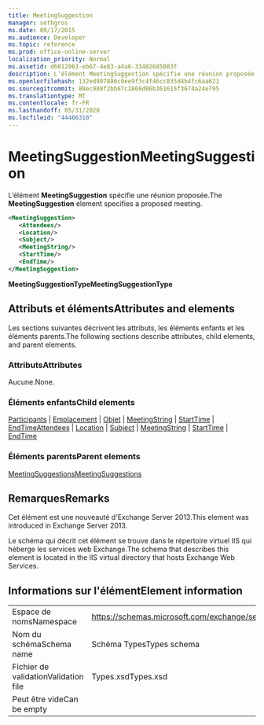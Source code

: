 ```yaml
---
title: MeetingSuggestion
manager: sethgros
ms.date: 09/17/2015
ms.audience: Developer
ms.topic: reference
ms.prod: office-online-server
localization_priority: Normal
ms.assetid: d6012063-eb67-4e83-a4a6-33482685083f
description: L’élément MeetingSuggestion spécifie une réunion proposée.
ms.openlocfilehash: 132ed907886c0ee9f3c4f46cc835d4b4fc6aa621
ms.sourcegitcommit: 88ec988f2bb67c1866d06b361615f3674a24e795
ms.translationtype: MT
ms.contentlocale: fr-FR
ms.lasthandoff: 05/31/2020
ms.locfileid: "44466310"
---
```

# <a name="meetingsuggestion"></a><span data-ttu-id="a3166-103">MeetingSuggestion</span><span class="sxs-lookup"><span data-stu-id="a3166-103">MeetingSuggestion</span></span>

<span data-ttu-id="a3166-104">L’élément **MeetingSuggestion** spécifie une réunion proposée.</span><span class="sxs-lookup"><span data-stu-id="a3166-104">The **MeetingSuggestion** element specifies a proposed meeting.</span></span> 
  
```XML
<MeetingSuggestion>
   <Attendees/>
   <Location/>
   <Subject/>
   <MeetingString/>
   <StartTime/>
   <EndTime/>
</MeetingSuggestion>
```

 <span data-ttu-id="a3166-105">**MeetingSuggestionType**</span><span class="sxs-lookup"><span data-stu-id="a3166-105">**MeetingSuggestionType**</span></span>
## <a name="attributes-and-elements"></a><span data-ttu-id="a3166-106">Attributs et éléments</span><span class="sxs-lookup"><span data-stu-id="a3166-106">Attributes and elements</span></span>

<span data-ttu-id="a3166-107">Les sections suivantes décrivent les attributs, les éléments enfants et les éléments parents.</span><span class="sxs-lookup"><span data-stu-id="a3166-107">The following sections describe attributes, child elements, and parent elements.</span></span>
  
### <a name="attributes"></a><span data-ttu-id="a3166-108">Attributs</span><span class="sxs-lookup"><span data-stu-id="a3166-108">Attributes</span></span>

<span data-ttu-id="a3166-109">Aucune.</span><span class="sxs-lookup"><span data-stu-id="a3166-109">None.</span></span>
  
### <a name="child-elements"></a><span data-ttu-id="a3166-110">Éléments enfants</span><span class="sxs-lookup"><span data-stu-id="a3166-110">Child elements</span></span>

<span data-ttu-id="a3166-111">[Participants](attendees.md)  |  [Emplacement](location.md)  |  [Objet](subject.md)  |  [MeetingString](meetingstring.md)  |  [StartTime](starttime.md)  |  [EndTime](endtime.md)</span><span class="sxs-lookup"><span data-stu-id="a3166-111">[Attendees](attendees.md) | [Location](location.md) | [Subject](subject.md) | [MeetingString](meetingstring.md) | [StartTime](starttime.md) | [EndTime](endtime.md)</span></span>
  
### <a name="parent-elements"></a><span data-ttu-id="a3166-112">Éléments parents</span><span class="sxs-lookup"><span data-stu-id="a3166-112">Parent elements</span></span>

[<span data-ttu-id="a3166-113">MeetingSuggestions</span><span class="sxs-lookup"><span data-stu-id="a3166-113">MeetingSuggestions</span></span>](meetingsuggestions.md)
  
## <a name="remarks"></a><span data-ttu-id="a3166-114">Remarques</span><span class="sxs-lookup"><span data-stu-id="a3166-114">Remarks</span></span>

<span data-ttu-id="a3166-115">Cet élément est une nouveauté d'Exchange Server 2013.</span><span class="sxs-lookup"><span data-stu-id="a3166-115">This element was introduced in Exchange Server 2013.</span></span>
  
<span data-ttu-id="a3166-116">Le schéma qui décrit cet élément se trouve dans le répertoire virtuel IIS qui héberge les services web Exchange.</span><span class="sxs-lookup"><span data-stu-id="a3166-116">The schema that describes this element is located in the IIS virtual directory that hosts Exchange Web Services.</span></span>
  
## <a name="element-information"></a><span data-ttu-id="a3166-117">Informations sur l'élément</span><span class="sxs-lookup"><span data-stu-id="a3166-117">Element information</span></span>

|||
|:-----|:-----|
|<span data-ttu-id="a3166-118">Espace de noms</span><span class="sxs-lookup"><span data-stu-id="a3166-118">Namespace</span></span>  <br/> |https://schemas.microsoft.com/exchange/services/2006/types  <br/> |
|<span data-ttu-id="a3166-119">Nom du schéma</span><span class="sxs-lookup"><span data-stu-id="a3166-119">Schema name</span></span>  <br/> |<span data-ttu-id="a3166-120">Schéma Types</span><span class="sxs-lookup"><span data-stu-id="a3166-120">Types schema</span></span>  <br/> |
|<span data-ttu-id="a3166-121">Fichier de validation</span><span class="sxs-lookup"><span data-stu-id="a3166-121">Validation file</span></span>  <br/> |<span data-ttu-id="a3166-122">Types.xsd</span><span class="sxs-lookup"><span data-stu-id="a3166-122">Types.xsd</span></span>  <br/> |
|<span data-ttu-id="a3166-123">Peut être vide</span><span class="sxs-lookup"><span data-stu-id="a3166-123">Can be empty</span></span>  <br/> ||
   

